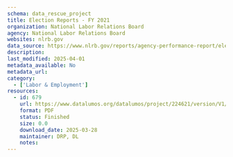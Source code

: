 ```yaml
---
schema: data_rescue_project 
title: Election Reports - FY 2021
organization: National Labor Relations Board
agency: National Labor Relations Board
websites: nlrb.gov
data_source: https://www.nlrb.gov/reports/agency-performance-report/election-reports/election-reports-fy-2021
description: 
last_modified: 2025-04-01
metadata_available: No
metadata_url: 
category:
  - ['Labor & Employment'] 
resources:
  - id: 679
    url: https://www.datalumos.org/datalumos/project/224621/version/V1/view
    format: PDF
    status: Finished
    size: 0.0
    download_date: 2025-03-28
    maintainer: DRP, DL
    notes: 
---
```

